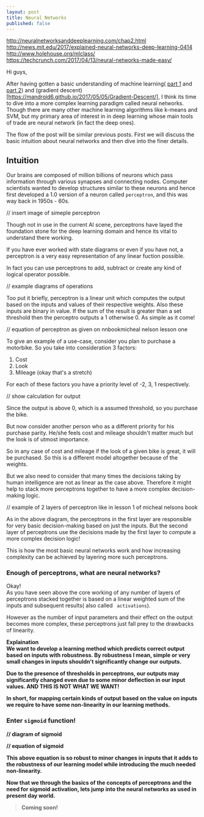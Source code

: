 ```yaml
---
layout: post
title: Neural Networks
published: false
---
```

http://neuralnetworksanddeeplearning.com/chap2.html
http://news.mit.edu/2017/explained-neural-networks-deep-learning-0414
http://www.holehouse.org/mlclass/
https://techcrunch.com/2017/04/13/neural-networks-made-easy/

Hi guys,  

After having gotten a basic understanding of machine learning( [part 1](https://mandroid6.github.io/2017/04/03/Machine-Learning-Classification/) and [part 2](https://mandroid6.github.io/2017/04/15/Machine-Learning-Regression/)) and (gradient descent)[https://mandroid6.github.io/2017/05/05/Gradient-Descent/], I think its time to dive into a more complex learning paradigm called neural networks. Though there are many other machine learning algorithms like k-means and SVM, but my primary area of interest in in deep learning whose main tools of trade are neural network (in fact the deep ones).


The flow of the post will be similar previous posts. First we will discuss the basic intuition about neural networks and then dive into the finer details.

## Intuition

Our brains are composed of million billions of neurons which pass information through various synapses and connecting nodes. Computer scientists wanted to develop structures similar to these neurons and hence first developed a 1.0 version of a neuron called ```perceptron```, and this was way back in 1950s - 60s.  

// insert image of simeple perceptron

Though not in use in the current AI scene, perceptrons have layed the foundation stone for the deep learning domain and hence its vital to understand there working.  

If you have ever worked with state diagrams or even if you have not, a perceptron is a very easy representation of any linear fuction possible.  

In fact you can use perceptrons to add, subtract or create any kind of logical operator possible.  

// example diagrams of operations

Too put it briefly, perceptron is a linear unit which computes the output based on the inputs and values of their respective weights. Also these inputs are binary in value. If the sum of the result is greater than a set threshold then the perceptro outputs a 1 otherwise 0. As simple as it come!

// equation of perceptron as given on nnbookmicheal nelson lesson one

To give an example of a use-case, consider you plan to purchase a motorbike. So you take into consideration 3 factors:  

 1. Cost
 2. Look
 3. Mileage (okay that's a stretch)

For each of these factors you have a priority level of -2, 3, 1 respectively.

// show calculation for output

Since the output is above 0, which is a assumed threshold, so you purchase the bike.  

But now consider another person who as a different priority for his purchase parity. He/she feels cost and mileage shouldn't matter much but the look is of utmost importance.

So in any case of cost and mileage if the look of a given bike is great, it will be purchased. So this is a different model altogether because of the weights.  

But we also need to consider that many times the decisions taking by human intelligence are not as linear as the case above. Therefore it might help to stack more perceptrons together to have a more complex decision-making logic.

// example of 2 layers of perceptron like in lesson 1 of micheal nelsons book

As in the above diagram, the perceptrons in the first layer are responsible for very basic decision-making based on just the inputs. But the second layer of perceptrons use the decisions made by the first layer to compute a more complex decision logic!  

This is how the most basic neural networks work and how increasing complexity can be achieved by layering more such perceptrons.

### Enough of perceptrons, what are neural networks?

Okay!  
As you have seen above the core working of any number of layers of perceptrons stacked together is based on a linear weighted sum of the inputs and subsequent results( also called ``` activations```).   

However as the number of input parameters and their effect on the output becomes more complex, these perceptrons just fall prey to the drawbacks of linearity.  

<b> Explaination <b/>  
We want to develop a learning method which predicts correct output based on inputs with robustness. By robustness I mean, simple or very small changes in inputs shouldn't significantly change our outputs.  

Due to the presence of thresholds in perceptrons, our outputs may significantly changed even due to some minor deflection in our input values. AND THIS IS NOT WHAT WE WANT!  

In short, for mapping certain kinds of output based on the value on inputs we require to have some non-linearity in our learning methods.  

### Enter ```sigmoid``` function!

// diagram of sigmoid

// equation of sigmoid

This above equation is so robust to minor changes in inputs that it adds to the robustness of our learning model while introducing the much needed non-linearity.  

Now that we through the basics of the concepts of perceptrons and the need for sigmoid activation, lets jump into the neural networks as used in present day world.  
> Coming soon!
